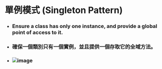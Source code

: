 單例模式 (Singleton Pattern)
=====
* ### Ensure a class has only one instance, and provide a global point of access to it.
* ### 確保一個類別只有一個實例，並且提供一個存取它的全域方法。
* ### ![image](https://gitlab.com/ChiangWei/main/-/raw/master/DesignPatterns%20(Python)/%E5%96%AE%E4%BE%8B%E6%A8%A1%E5%BC%8F%20(Singleton%20Pattern)/%E5%96%AE%E4%BE%8B%E6%A8%A1%E5%BC%8F.jpg)
